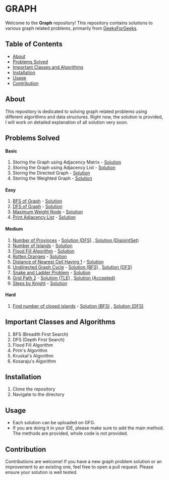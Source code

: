 # GRAPH
Welcome to the **Graph** repository! This repository contains solutions to various graph related problems, primarily from [GeeksForGeeks](https://geeksforgeeks.org).

## Table of Contents

- [About](#about)
- [Problems Solved](#problems-solved)
- [Important Classes and Algorithms](#important-classes-and-algorithms)
- [Installation](#installation)
- [Usage](#usage)
- [Contribution](#contribution)

## About
This repository is dedicated to solving graph related problems using different algorithms and data structures. Right now, the solution is provided, I will work on detailed explanation of all solution very soon.

## Problems Solved

#### Basic
1. Storing the Graph using Adjacency Matrix - [Solution](./Basic/StoringTheGraph1.java)
2. Storing the Graph using Adjacency List - [Solution](./Basic/StoringTheGraph2.java)
3. Storing the Directed Graph - [Solution](./Basic/StoringTheDirectedGraph.java)
4. Storing the Weighted Graph - [Solution](./Basic/StoringTheWeightedGraph.java)


#### Easy

1. [BFS of Graph](https://www.geeksforgeeks.org/problems/bfs-traversal-of-graph/1) - [Solution](./Easy/BFSofGraph.java)
2. [DFS of Graph](https://www.geeksforgeeks.org/problems/depth-first-traversal-for-a-graph/1) - [Solution](./Easy/DFSofGraph.java)
3. [Maximum Weight Node](https://www.geeksforgeeks.org/problems/maximum-weight-node--170645/1) - [Solution](./Easy/MaximumWeightNode.java)
4. [Print Adjacency List](https://www.geeksforgeeks.org/problems/print-adjacency-list-1587115620/1) - [Solution](./Easy/PrintAdjacencyList.java)

#### Medium

1. [Number of Provinces](https://www.geeksforgeeks.org/problems/number-of-provinces/1) - [Solution (DFS)](./Medium/NumberOfProvinces/DFSApproach.java) , [Solution (DisjointSet)](./Medium/NumberOfProvinces/DisjointSetApproach.java)
2. [Number of Islands](https://www.geeksforgeeks.org/problems/find-the-number-of-islands/1) - [Solution](./Medium/NumberOfIslands.java)
3. [Flood Fill Algorithm](https://www.geeksforgeeks.org/problems/flood-fill-algorithm1856/1) - [Solution](./Medium/FloodFillAlgorithm.java)
4. [Rotten Oranges](https://www.geeksforgeeks.org/problems/rotten-oranges2536/1) - [Solution](./Medium/RottenOranges.java)
5. [Distance of Nearest Cell Having 1](https://www.geeksforgeeks.org/problems/distance-of-nearest-cell-having-1-1587115620/1) - [Solution](./Medium/DistanceOfNearestCellHavingOne.java)
6. [Undiirected Graph Cycle](https://www.geeksforgeeks.org/problems/detect-cycle-in-an-undirected-graph/1) - [Solution (BFS)](./Medium/Undirected%20Graph%20Cycle/usingBFS.java) , [Solution (DFS)](./Medium/Undirected%20Graph%20Cycle/usingDFS.java)
7. [Snake and Ladder Problem](https://www.geeksforgeeks.org/problems/snake-and-ladder-problem4816/1) - [Solution](./Medium/SnakeAndLadderProblem.java)
8. [Grid Path 2](https://www.geeksforgeeks.org/problems/grid-path-2/1) - [Solution (TLE)](./Medium/Grid%20Path%202/PlainDFS.java)  ,  [Solution (Accepted)](./Medium/Grid%20Path%202/DFSwithMemorization.java)
9. [Steps by Knight](https://www.geeksforgeeks.org/problems/steps-by-knight5927/1) - [Solution](./Medium/StepsByKnight.java)

#### Hard

1. [Find number of closed islands](https://www.geeksforgeeks.org/problems/find-number-of-closed-islands/1) - [Solution (BFS)](./Hard/Find%20Number%20Of%20Closed%20Islands/BFSApproach.java) , [Solution (DFS)](./Hard/Find%20Number%20Of%20Closed%20Islands/DFSApproach.java)

## Important Classes and Algorithms

1. BFS (Breadth First Search)
2. DFS (Depth First Search)
3. Flood Fill Algorithm
4. Prim's Algorithm
5. Kruskal's Algorithm
6. Kosaraju's Algorithm
   
## Installation
1. Clone the repository
2. Navigate to the directory

## Usage
- Each solution can be uploaded on GFG.
- If you are doing it in your IDE, please make sure to add the main method. The methods are provided, whole code is not provided.

## Contribution
Contributions are welcome! If you have a new graph problem solution or an improvement to an existing one, feel free to open a pull request. Please ensure your solution is well tested.
